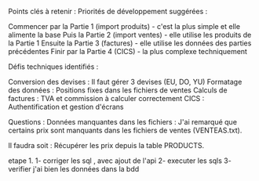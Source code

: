 Points clés à retenir :
Priorités de développement suggérées :

Commencer par la Partie 1 (import produits) - c'est la plus simple et elle alimente la base
Puis la Partie 2 (import ventes) - elle utilise les produits de la Partie 1
Ensuite la Partie 3 (factures) - elle utilise les données des parties précédentes
Finir par la Partie 4 (CICS) - la plus complexe techniquement

Défis techniques identifiés :

Conversion des devises : Il faut gérer 3 devises (EU, DO, YU)
Formatage des données : Positions fixes dans les fichiers de ventes
Calculs de factures : TVA et commission à calculer correctement
CICS : Authentification et gestion d'écrans

Questions :
Données manquantes dans les fichiers :
J'ai remarqué que certains prix sont manquants dans les fichiers de ventes (VENTEAS.txt). 

Il faudra soit :
Récupérer les prix depuis la table PRODUCTS.

etape 1.
1- corriger les sql , avec ajout de l'api
2- executer les sqls
3- verifier j'ai bien les données dans la bdd




